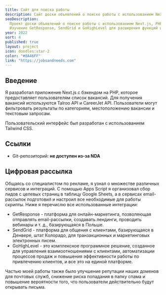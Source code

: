 ```yaml
---
title: Сайт для поиска работы
description: Сайт доски объявлений о поиске работы с использованием Next.js.
seoDescription:
  Проект доски объявлений о поиске работы с использованием Next.js, PHP и Rest API.
  Изучение GetResponse, SendGrid и GoHighLevel для расширения функций цифровой рассылки
year: 2022
sort: 4
published: true
layout: project
icon: doodles:star-2
color: "#8A46FF"
link: "https://jobsandneeds.com"
---
```


## Введение

Я разработал приложение Next.js с бэкендом на PHP, которое предоставляет пользователям список вакансий. Для получения вакансий используются Talroo API и CareerJet API. Пользователи могут фильтровать результаты по категориям, местоположению вакансии и текстовым запросам.

Пользовательский интерфейс был разработан с использованием Tailwind CSS.

## Ссылки

- Git-репозиторий: **не доступен из-за NDA**

## Цифровая рассылка

Общаясь со специалистом по рекламе, я узнал о множестве различных сервисов и интеграций. С помощью Apps Script я организовал сбор лидов с целевых страниц в таблицу Google Sheets, а в сервисах email-рассылок подготовил и настроил все необходимые для работы скрипты. Ниже я перечислю все использованные интеграции:

- GetResponse - платформа для онлайн-маркетинга, позволяющая отправлять email-рассылки, создавать лендинги, проводить вебинары и т. д., базирующаяся в Польше.
- SendGrid - платформа для общения с клиентами, базирующаяся в Денвере, штат Колорадо, для транзакционных и маркетинговых электронных писем.
- GoHighLevel - это комплексное программное решение, созданное для управления взаимоотношениями с клиентами, автоматизации процессов продаж и повышения эффективности работы по привлечению клиентов, и все это на единой платформе.

Частью моей работы также было улучшение репутации наших доменов для почтовых служб, снижение риска попадания в папку спама и повышение вероятности того, что пользователи действительно будут открывать письма.
